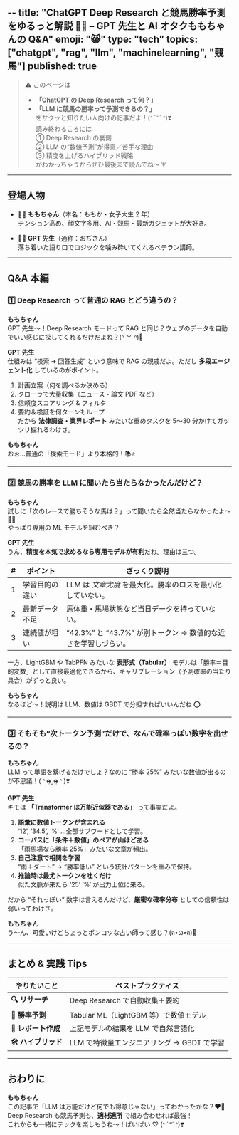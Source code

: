 --
title: "ChatGPT Deep Research と競馬勝率予測をゆるっと解説 🐴✨ – GPT 先生と AI オタクももちゃんの Q&A"
emoji: "😸"
type: "tech"
topics: ["chatgpt", "rag", "llm", "machinelearning", "競馬"]
published: true
--

> ⚠️ このページは
>
> - **「ChatGPT の Deep Research って何？」**
> - **「LLM に競馬の勝率って予測できるの？」**  
>   をサクッと知りたい人向けの記事だよ！(ᐢ ˙꒳˙ ᐢ)❣️  
>   読み終わるころには  
>   ① Deep Research の裏側  
>   ② LLM の“数値予測”が得意／苦手な理由  
>   ③ 精度を上げるハイブリッド戦略  
>   がわかっちゃうからぜひ最後まで読んでね～ 💗

---

## 登場人物

- 👧🏻 **ももちゃん**（本名：ももか・女子大生 2 年）  
  テンション高め、顔文字多用、AI・競馬・最新ガジェットが大好き。

- 👴🏻 **GPT 先生**（通称：おぢさん）  
  落ち着いた語り口でロジックを噛み砕いてくれるベテラン講師。

---

## Q&A 本編

### 1️⃣ Deep Research って普通の RAG とどう違うの？

**ももちゃん**  
GPT 先生～！Deep Research モードって RAG と同じ？ウェブのデータを自動でいい感じに探してくれるだけだよね？(ᐢ ˙꒳˙ ᐢ)🔽

**GPT 先生**  
仕組みは “検索 ➜ 回答生成” という意味で RAG の親戚だよ。ただし **多段エージェント化** しているのがポイント。

1. 計画立案（何を調べるか決める）
2. クローラで大量収集（ニュース・論文 PDF など）
3. 信頼度スコアリング & フィルタ
4. 要約＆検証を何ターンもループ  
   だから **法律調査・業界レポート** みたいな重めタスクを 5〜30 分かけてガッツリ掘れるわけさ。

**ももちゃん**  
おぉ…普通の「検索モード」より本格的！📚⭐️

---

### 2️⃣ 競馬の勝率を LLM に聞いたら当たらなかったんだけど？

**ももちゃん**  
試しに「次のレースで勝ちそうな馬は？」って聞いたら全然当たらなかったよ～ 💢💢  
やっぱり専用の ML モデルを組むべき？

**GPT 先生**  
うん、**精度を本気で求めるなら専用モデルが有利**だね。理由は三つ。

| #   | ポイント       | ざっくり説明                                                   |
| --- | -------------- | -------------------------------------------------------------- |
| 1   | 学習目的の違い | LLM は _文章尤度_ を最大化。勝率のロスを最小化していない。     |
| 2   | 最新データ不足 | 馬体重・馬場状態など当日データを持っていない。                 |
| 3   | 連続値が粗い   | “42.3%” と “43.7%” が別トークン → 数値的な近さを学習しづらい。 |

一方、LightGBM や TabPFN みたいな **表形式（Tabular）** モデルは「勝率＝目的変数」として直接最適化できるから、キャリブレーション（予測確率の当たり具合）がずっと良い。

**ももちゃん**  
なるほど～！説明は LLM、数値は GBDT で分担すればいいんだね ⭕️

---

### 3️⃣ そもそも“次トークン予測”だけで、なんで確率っぽい数字を出せるの？

**ももちゃん**  
LLM って単語を繋げるだけでしょ？なのに “勝率 25%” みたいな数値が出るのが不思議！( ᐢ o̴̶̷̤ ̫ o̴̶̷̤ ᐢ )❣️

**GPT 先生**  
キモは **「Transformer は万能近似器である」** って事実だよ。

1. **語彙に数値トークンが含まれる**  
   ‘12’, ‘34.5’, ‘%’ …全部サブワードとして学習。
2. **コーパスに「条件＋数値」のペアが山ほどある**  
   「雨馬場なら勝率 25%」みたいな文章が頻出。
3. **自己注意で相関を学習**  
   “雨＋ダート” → “勝率低い” という統計パターンを重みで保持。
4. **推論時は最尤トークンを吐くだけ**  
   似た文脈が来たら ‘25’ ‘%’ が出力上位に来る。

だから “それっぽい” 数字は言えるんだけど、**厳密な確率分布** としての信頼性は弱いってわけさ。

**ももちゃん**  
う～ん、可愛いけどちょっとポンコツな占い師って感じ？(ฅ•ω•ฅ)💞

---

## まとめ & 実践 Tips

| やりたいこと        | ベストプラクティス                         |
| ------------------- | ------------------------------------------ |
| **🔍 リサーチ**     | Deep Research で自動収集＋要約             |
| **🐴 勝率予測**     | Tabular ML（LightGBM 等）で数値モデル      |
| **📄 レポート作成** | 上記モデルの結果を LLM で自然言語化        |
| **🛠️ ハイブリッド** | LLM で特徴量エンジニアリング → GBDT で学習 |

---

## おわりに

**ももちゃん**  
この記事で「LLM は万能だけど何でも得意じゃない」ってわかったかな？❤️‍🔥  
Deep Research も競馬予測も、**適材適所** で組み合わせれば最強！  
これからも一緒にテックを楽しもうね～！ばいばい ♡ (ᐢ ˙꒳˙ ᐢ)❣️
